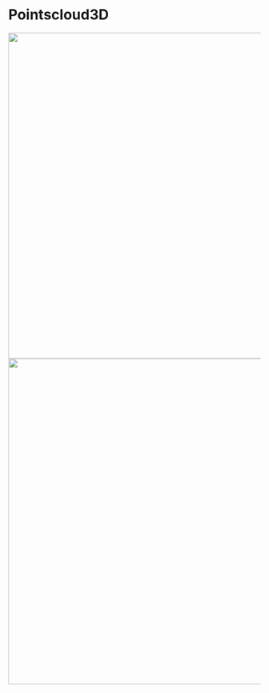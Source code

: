 # Pointscloud3D

<img src="https://github.com/tianshapojun/Saimo/assets/10208337/61bcd019-4977-47c2-8d88-aff9b528658a" width="650px">
<img src="https://github.com/tianshapojun/Saimo/assets/10208337/b0922895-1790-4a81-8c0d-a0a924be52b7" width="650px">


